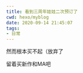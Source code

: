 ```yaml
---
title: 看到三周年娃娃二次预订了
cwd: hexo/myblog
date: 2020-09-14 21:45:07
tags:
- 日常
---
```


然而根本买不起（放弃了

留着买新作和MA吧

